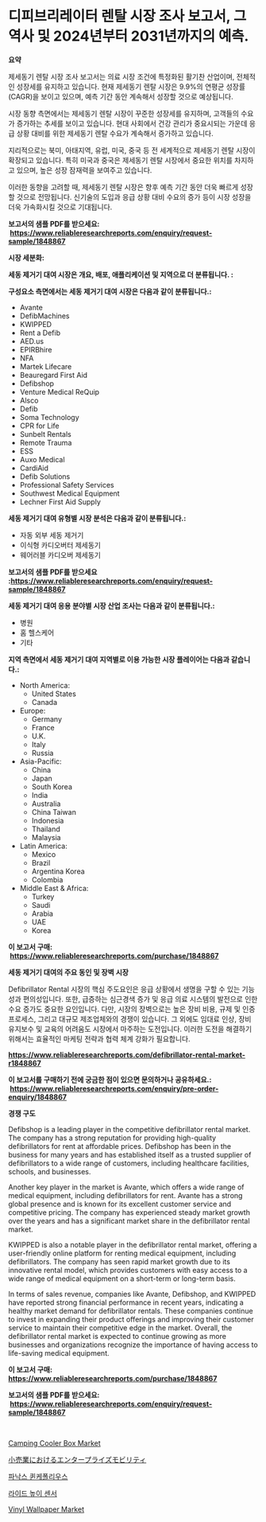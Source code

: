 <p><h1>디피브리레이터 렌탈 시장 조사 보고서, 그 역사 및 2024년부터 2031년까지의 예측.</h1></p><p><strong>요약</strong></p>
<p><p>제세동기 렌탈 시장 조사 보고서는 의료 시장 조건에 특정화된 활기찬 산업이며, 전체적인 성장세를 유지하고 있습니다. 현재 제세동기 렌탈 시장은 9.9%의 연평균 성장률(CAGR)을 보이고 있으며, 예측 기간 동안 계속해서 성장할 것으로 예상됩니다.</p><p>시장 동향 측면에서는 제세동기 렌탈 시장이 꾸준한 성장세를 유지하며, 고객들의 수요가 증가하는 추세를 보이고 있습니다. 현대 사회에서 건강 관리가 중요시되는 가운데 응급 상황 대비를 위한 제세동기 렌탈 수요가 계속해서 증가하고 있습니다.</p><p>지리적으로는 북미, 아태지역, 유럽, 미국, 중국 등 전 세계적으로 제세동기 렌탈 시장이 확장되고 있습니다. 특히 미국과 중국은 제세동기 렌탈 시장에서 중요한 위치를 차지하고 있으며, 높은 성장 잠재력을 보여주고 있습니다.</p><p>이러한 동향을 고려할 때, 제세동기 렌탈 시장은 향후 예측 기간 동안 더욱 빠르게 성장할 것으로 전망됩니다. 신기술의 도입과 응급 상황 대비 수요의 증가 등이 시장 성장을 더욱 가속화시킬 것으로 기대됩니다.</p></p>
<p><strong>보고서의 샘플 PDF를 받으세요: &nbsp;<a href="https://www.reliableresearchreports.com/enquiry/request-sample/1848867">https://www.reliableresearchreports.com/enquiry/request-sample/1848867</a></strong></p>
<p><strong>시장 세분화:</strong></p>
<p><strong> 세동 제거기 대여 시장은 개요, 배포, 애플리케이션 및 지역으로 더 분류됩니다. :</strong></p>
<p><strong>구성요소 측면에서는 세동 제거기 대여 시장은 다음과 같이 분류됩니다.:</strong></p>
<p><ul><li>Avante</li><li>DefibMachines</li><li>KWIPPED</li><li>Rent a Defib</li><li>AED.us</li><li>EPIRBhire</li><li>NFA</li><li>Martek Lifecare</li><li>Beauregard First Aid</li><li>Defibshop</li><li>Venture Medical ReQuip</li><li>Alsco</li><li>Defib</li><li>Soma Technology</li><li>CPR for Life</li><li>Sunbelt Rentals</li><li>Remote Trauma</li><li>ESS</li><li>Auxo Medical</li><li>CardiAid</li><li>Defib Solutions</li><li>Professional Safety Services</li><li>Southwest Medical Equipment</li><li>Lechner First Aid Supply</li></ul></p>
<p><strong> 세동 제거기 대여 유형별 시장 분석은 다음과 같이 분류됩니다.:</strong></p>
<p><ul><li>자동 외부 세동 제거기</li><li>이식형 카디오버터 제세동기</li><li>웨어러블 카디오버 제세동기</li></ul></p>
<p><strong>보고서의 샘플 PDF를 받으세요 :<a href="https://www.reliableresearchreports.com/enquiry/request-sample/1848867">https://www.reliableresearchreports.com/enquiry/request-sample/1848867</a></strong></p>
<p><strong> 세동 제거기 대여 응용 분야별 시장 산업 조사는 다음과 같이 분류됩니다.:</strong></p>
<p><ul><li>병원</li><li>홈 헬스케어</li><li>기타</li></ul></p>
<p><strong>지역 측면에서 세동 제거기 대여 지역별로 이용 가능한 시장 플레이어는 다음과 같습니다.:</strong></p>
<p><ul>
    <li>
        North America:
        <ul>
            <li>United States</li>
            <li>Canada</li>
        </ul>
    </li>
    <li>
        Europe:
        <ul>
            <li>Germany</li>
            <li>France</li>
            <li>U.K.</li>
            <li>Italy</li>
            <li>Russia</li>
        </ul>
    </li>
    <li>
        Asia-Pacific:
        <ul>
            <li>China</li>
            <li>Japan</li>
            <li>South Korea</li>
            <li>India</li>
            <li>Australia</li>
            <li>China Taiwan</li>
            <li>Indonesia</li>
            <li>Thailand</li>
            <li>Malaysia</li>
        </ul>
    </li>
    <li>
        Latin America:
        <ul>
            <li>Mexico</li>
            <li>Brazil</li>
            <li>Argentina Korea</li>
            <li>Colombia</li>
        </ul>
    </li>
    <li>
        Middle East & Africa:
        <ul>
            <li>Turkey</li>
            <li>Saudi</li>
            <li>Arabia</li>
            <li>UAE</li>
            <li>Korea</li>
        </ul>
    </li>
    </ul></p>
<p><strong>이 보고서 구매: &nbsp;<a href="https://www.reliableresearchreports.com/purchase/1848867">https://www.reliableresearchreports.com/purchase/1848867</a></strong></p>
<p><strong>세동 제거기 대여의 주요 동인 및 장벽 시장</strong></p>
<p><p>Defibrillator Rental 시장의 핵심 주도요인은 응급 상황에서 생명을 구할 수 있는 기능성과 편의성입니다. 또한, 급증하는 심근경색 증가 및 응급 의료 시스템의 발전으로 인한 수요 증가도 중요한 요인입니다. 다만, 시장의 장벽으로는 높은 장비 비용, 규제 및 인증 프로세스, 그리고 대규모 제조업체와의 경쟁이 있습니다. 그 외에도 임대료 인상, 장비 유지보수 및 교육의 어려움도 시장에서 마주하는 도전입니다. 이러한 도전을 해결하기 위해서는 효율적인 마케팅 전략과 협력 체계 강화가 필요합니다.</p></p>
<p><strong><a href="https://www.reliableresearchreports.com/defibrillator-rental-market-r1848867">https://www.reliableresearchreports.com/defibrillator-rental-market-r1848867</a></strong></p>
<p><strong>이 보고서를 구매하기 전에 궁금한 점이 있으면 문의하거나 공유하세요.: &nbsp;<a href="https://www.reliableresearchreports.com/enquiry/pre-order-enquiry/1848867">https://www.reliableresearchreports.com/enquiry/pre-order-enquiry/1848867</a></strong></p>
<p><strong>경쟁 구도</strong></p>
<p><p>Defibshop is a leading player in the competitive defibrillator rental market. The company has a strong reputation for providing high-quality defibrillators for rent at affordable prices. Defibshop has been in the business for many years and has established itself as a trusted supplier of defibrillators to a wide range of customers, including healthcare facilities, schools, and businesses.</p><p>Another key player in the market is Avante, which offers a wide range of medical equipment, including defibrillators for rent. Avante has a strong global presence and is known for its excellent customer service and competitive pricing. The company has experienced steady market growth over the years and has a significant market share in the defibrillator rental market.</p><p>KWIPPED is also a notable player in the defibrillator rental market, offering a user-friendly online platform for renting medical equipment, including defibrillators. The company has seen rapid market growth due to its innovative rental model, which provides customers with easy access to a wide range of medical equipment on a short-term or long-term basis.</p><p>In terms of sales revenue, companies like Avante, Defibshop, and KWIPPED have reported strong financial performance in recent years, indicating a healthy market demand for defibrillator rentals. These companies continue to invest in expanding their product offerings and improving their customer service to maintain their competitive edge in the market. Overall, the defibrillator rental market is expected to continue growing as more businesses and organizations recognize the importance of having access to life-saving medical equipment.</p></p>
<p><strong>이 보고서 구매: &nbsp; <a href="https://www.reliableresearchreports.com/purchase/1848867">https://www.reliableresearchreports.com/purchase/1848867</a></strong></p>
<p><strong>보고서의 샘플 PDF를 받으세요: &nbsp;<a href="https://www.reliableresearchreports.com/enquiry/request-sample/1848867">https://www.reliableresearchreports.com/enquiry/request-sample/1848867</a></strong><strong></strong></p>
<p>&nbsp;</p>
<p><p><a href="https://issuu.com/reportprime-2/docs/camping-cooler-box-market-size-2030.pptx">Camping Cooler Box Market</a></p><p><a href="https://github.com/DanykaKilback/Market-Research-Report-List-1/blob/main/795932969198.md">小売業におけるエンタープライズモビリティ</a></p><p><a href="https://github.com/rcabello548/Market-Research-Report-List-1/blob/main/791076373690.md">파낙스 퀸케폴리우스</a></p><p><a href="https://github.com/KellyLyncyh543964/Market-Research-Report-List-1/blob/main/954758473684.md">라이드 높이 센서</a></p><p><a href="https://issuu.com/reportprime-2/docs/vinyl-wallpaper-market-size-2030.pptx">Vinyl Wallpaper Market</a></p></p>